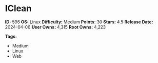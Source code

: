 # IClean

**ID:** 596
**OS:** Linux
**Difficulty:** Medium
**Points:** 30
**Stars:** 4.5
**Release Date:** 2024-04-06
**User Owns:** 4,315
**Root Owns:** 4,223

**Tags:**
- Medium
- Linux
- Web

